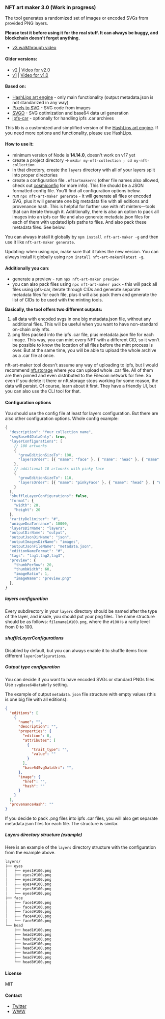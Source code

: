 ### NFT art maker 3.0 (Work in progress)

The tool generates a randomized set of images or encoded SVGs from provided PNG layers.

**Please test it before using it for the real stuff. It can always be buggy, and blockchain doesn't forget anything.**

- [v3 walkthrough video](https://youtu.be/MnRjOlT60nc)

#### Older versions:
- [v2](https://github.com/juliancwirko/nft-art-maker/tree/v2.2.2) | [Video for v2.0](https://youtu.be/A_Qw9SLVT6M)
- [v1](https://github.com/juliancwirko/nft-art-maker/tree/v1.0.1) | [Video for v1.0](https://youtu.be/uU10k6q79P8)

#### Based on:
- [HashLips art engine](https://github.com/HashLips/hashlips_art_engine) - only main functionality (output metadata.json is not standarized in any way)
- [Pixels to SVG](https://codepen.io/shshaw/pen/XbxvNj) - SVG code from images
- [SVGO](https://github.com/svg/svgo) - SVG optimization and base64 data uri generation
- [ipfs-car](https://github.com/web3-storage/ipfs-car) - optionally for handling ipfs .car archives

This lib is a customized and simplified version of the [HashLips art engine](https://github.com/HashLips/hashlips_art_engine). If you need more options and functionality, please use HashLips.

#### How to use it:
- minimum version of Node is **14.14.0**, doesn't work on v17 yet
- create a project directory -> `mkdir my-nft-collection ; cd my-nft-collection`
- in that directory, create the `layers` directory with all of your layers split into proper directories
- create a configuration file `.nftartmakerrc` (other file names also allowed, check out [cosmiconfig](https://github.com/davidtheclark/cosmiconfig) for more info). This file should be a JSON formatted config file. You'll find all configuration options below.
- run `npx nft-art-maker generate` - it will generate all files or encoded SVG, plus it will generate one big metadata file with all editions and provenance hash. This is helpful for further use with nft minters—tools that can iterate through it. Additionally, there is also an option to pack all images into an ipfs car file and also generate metadata.json files for each of them with updated ipfs paths to files. And also pack these metadata files. See below.

You can always install it globally by `npm install nft-art-maker -g` and then use it like `nft-art-maker generate`.

Updating: when using npx, make sure that it takes the new version. You can always install it globally using `npm install nft-art-maker@latest -g`.

#### Additionally you can:
- generate a preview - run `npx nft-art-maker preview`
- you can also pack files using `npx nft-art-maker pack` - this will pack all files using ipfs-car, iterate through CIDs and generate separate metadata files for each file, plus it will also pack them and generate the list of CIDs to be used with the minting tools.

**Basically, the tool offers two different outputs:**
1. all data with encoded svgs in one big metadata.json file, without any additional files. This will be useful when you want to have non-standard on-chain only nfts.
2. png files packed into the ipfs .car file, plus metadata.json file for each image. This way, you can mint every NFT with a different CID, so it won't be possible to know the location of all files before the mint process is over. But at the same time, you will be able to upload the whole archive as a .car file at once.

nft-art-maker tool doesn't assume any way of uploading to ipfs, but I would recommend [nft.storage](https://nft.storage/) where you can upload whole .car file. All of them are then pinned and even distributed to the Filecoin network for free. So even if you delete it there or nft.storage stops working for some reason, the data will persist. Of course, learn about it first. They have a friendly UI, but you can also use the CLI tool for that.

#### Configuration options

You should use the config file at least for layers configuration. But there are also other configuration options. Whole config example: 

```javascript
{
  "description": "Your collection name",
  "svgBase64DataOnly": true,
  "layerConfigurations": [
    // 100 artworks
    {
      "growEditionSizeTo": 100,
      "layersOrder": [{ "name": "face" }, { "name": "head" }, { "name": "eyes" }]
    },
    // additional 10 artworks with pinky face
    {
      "growEditionSizeTo": 110,
      "layersOrder": [{ "name": "pinkyFace" }, { "name": "head" }, { "name": "eyes" }]
    }
  ],
  "shuffleLayerConfigurations": false,
  "format": {
    "width": 20,
    "height": 20
  },
  "rarityDelimiter": "#",
  "uniqueDnaTorrance": 10000,
  "layersDirName": "layers",
  "outputDirName": "output",
  "outputJsonDirName": "json",
  "outputImagesDirName": "images",
  "outputJsonFileName": "metadata.json",
  "editionNameFormat": "#",
  "tags": "tag1,tag2,tag3",
  "preview": {
    "thumbPerRow": 20,
    "thumbWidth": 60,
    "imageRatio": 1,
    "imageName": "preview.png"
  },
}
```

##### layers configuration

Every subdirectory in your `layers` directory should be named after the type of the layer, and inside, you should put your png files. The name structure should be as follows: `filename1#100.png`, where the `#100` is a rarity level from 0 to 100.

##### shuffleLayerConfigurations

Disabled by default, but you can always enable it to shuffle items from different `layerConfigurations`.

##### Output type configuration

You can decide if you want to have encoded SVGs or standard PNGs files. Use `svgBase64DataOnly` setting.

The example of output `metadata.json` file structure with empty values (this is one big file with all editions):

```json
{
  "editions": [
    {
      "name": "",
      "description": "",
      "properties": {
        "edition": 0,
        "attributes": [
          {
            "trait_type": "",
            "value": ""
          }
        ],
        "base64SvgDataUri": "",
      },
      "image": {
        "href": "",
        "hash": ""
      }
    }
  ],
  "provenanceHash": ""
}

```

If you decide to pack .png files into ipfs .car files, you will also get separate metadata.json files for each file. The structure is similar.

##### Layers directory structure (example)

Here is an example of the `layers` directory structure with the configuration from the example above.

```bash
layers/
├── eyes
│   ├── eyes1#100.png
│   ├── eyes2#100.png
│   ├── eyes3#100.png
│   ├── eyes4#100.png
│   ├── eyes5#100.png
│   └── eyes6#100.png
├── face
│   ├── face1#100.png
│   ├── face2#100.png
│   ├── face3#100.png
│   ├── face4#100.png
│   └── face5#100.png
└── head
    ├── head1#100.png
    ├── head2#100.png
    ├── head3#100.png
    ├── head4#100.png
    ├── head5#100.png
    ├── head6#100.png
    ├── head7#100.png
    └── head8#100.png
```

#### License

MIT

#### Contact

- [Twitter](https://twitter.com/JulianCwirko)
- [WWW](https://www.julian.io)
